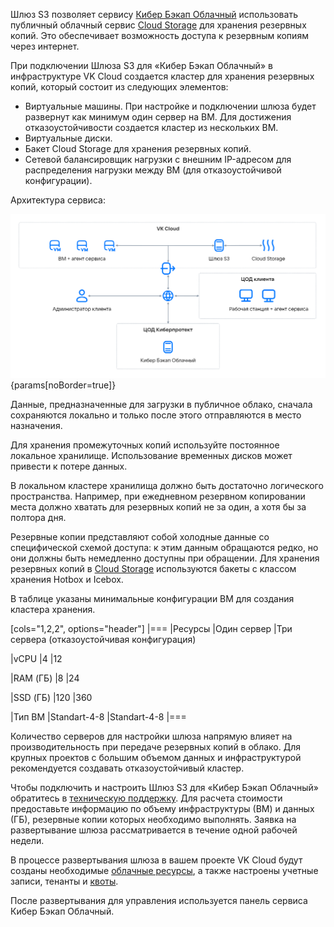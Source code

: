 Шлюз S3 позволяет сервису [Кибер Бэкап Облачный](/applications-and-services/marketplace/initial-configuration/cyber-backup-quick-start) использовать публичный облачный сервис [Cloud Storage](/ru/storage/s3) для хранения резервных копий. Это обеспечивает возможность доступа к резервным копиям через интернет.

При подключении Шлюзa S3 для «Кибер Бэкап Облачный» в инфраструктуре VK Cloud создается кластер для хранения резервных копий, который состоит из следующих элементов:

- Виртуальные машины. При настройке и подключении шлюза будет развернут как минимум один сервер на ВМ. Для достижения отказоустойчивости создается кластер из нескольких ВМ.
- Виртуальные диски.
- Бакет Cloud Storage для хранения резервных копий.
- Сетевой балансировщик нагрузки с внешним IP-адресом для распределения нагрузки между ВМ (для отказоустойчивой конфигурации).

Архитектура сервиса:

![Архитектура сервиса](./assets/cyber-s3.png){params[noBorder=true]}

Данные, предназначенные для загрузки в публичное облако, сначала сохраняются локально и только после этого отправляются в место назначения.

<err>
Для хранения промежуточных копий используйте постоянное локальное хранилище. Использование временных дисков может привести к потере данных.
</err>

В локальном кластере хранилища должно быть достаточно логического пространства. Например, при ежедневном резервном копировании места должно хватать для резервных копий не за один, а хотя бы за полтора дня.

Резервные копии представляют собой холодные данные со специфической схемой доступа: к этим данным обращаются редко, но они должны быть немедленно доступны при обращении. Для хранения резервных копий в [Cloud Storage](/ru/storage/s3) используются бакеты с классом хранения Hotbox и Icebox.

В таблице указаны минимальные конфигурации ВМ для создания кластера хранения.

[cols="1,2,2", options="header"]
|===
|Ресурсы
|Один сервер
|Три сервера (отказоустойчивая конфигурация)

|vCPU
|4
|12

|RAM (ГБ)
|8
|24

|SSD (ГБ)
|120
|360

|Тип ВМ
|Standart-4-8
|Standart-4-8
|===

Количество серверов для настройки шлюза напрямую влияет на производительность при передаче резервных копий в облако. Для крупных проектов с большим объемом данных и инфраструктурой рекомендуется создавать отказоустойчивый кластер.

Чтобы подключить и настроить Шлюз S3 для «Кибер Бэкап Облачный» обратитесь в [техническую поддержку](/ru/contacts). Для расчета стоимости предоставьте информацию по объему инфраструктуры (ВМ) и данных (ГБ), резервные копии которых необходимо выполнять. Заявка на развертывание шлюза рассматривается в течение одной рабочей недели.

В процессе развертывания шлюза в вашем проекте VK Cloud будут созданы необходимые [облачные ресурсы](../concepts/about/), а также настроены учетные записи, тенанты и [квоты](ru/tools-for-using-services/account/concepts/quotasandlimits).

После развертывания для управления используется панель сервиса Кибер Бэкап Облачный.
